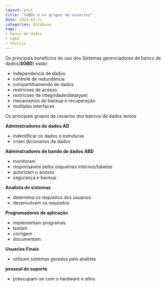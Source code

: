 ```yaml
---
layout: post
title: "SGBDs e os grupos de usuarios"
date: 2015-03-31
categories: database
tags:
- banco de dados
- sgbd
- teorico
---
```


Os principais beneficios do uso dos Sistemas gerenciadores de banco de dados(**SGBD**) estão

+ independencia de dados
+ controle de redundancia
+ compartilhamendo de dados
+ restricoes de acesso
+ restricoes de integridade(datatype)
+ mecanismos de backup e recuperação
+ multiplas interfaces


Os principais grupos de usuarios dos bancos de dados temos

**Adminstradores de dados AD**

- indentificar os dados e estruturas
- criam dicionarios de dados

**Adminstradores de bando de dados ABD**

- monitoram
- responsaveis pelos esquemas internos/tabelas
- autorizam o acesso
- segurança e backup

**Analista de sistemas**

- determina os requisitos dos usuarios
- desenvolvem os requisitos

**Programadores de aplicação**

- implementam programas
- testam
- corrigem
- documentam

**Usuarios Finais**

- utilizam sistemas gerados pelo analista

**pessoal do suporte**

- preocupam-se com o hardware e afins
